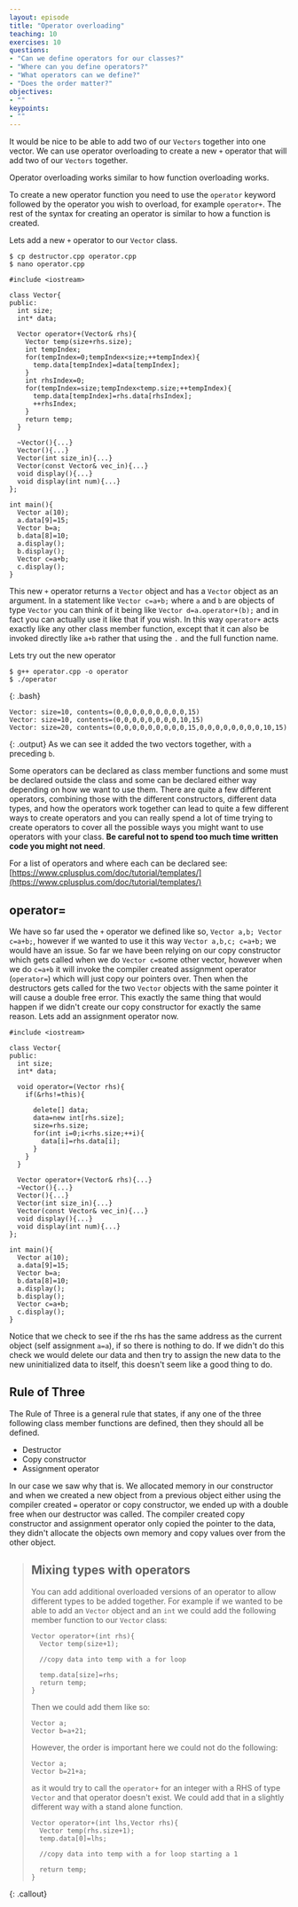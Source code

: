 ```yaml
---
layout: episode
title: "Operator overloading"
teaching: 10
exercises: 10
questions:
- "Can we define operators for our classes?"
- "Where can you define operators?"
- "What operators can we define?"
- "Does the order matter?"
objectives:
- ""
keypoints:
- ""
---
```


It would be nice to be able to add two of our `Vectors` together into one vector. We can use operator overloading to create a new `+` operator that will add two of our `Vectors` together.

Operator overloading works similar to how function overloading works.

To create a new operator function you need to use the `operator` keyword followed by the operator you wish to overload, for example `operator+`. The rest of the syntax for creating an operator is similar to how a function is created.

Lets add a new `+` operator to our `Vector` class. 

~~~
$ cp destructor.cpp operator.cpp
$ nano operator.cpp
~~~

~~~
#include <iostream>

class Vector{
public:
  int size;
  int* data;
  
  Vector operator+(Vector& rhs){
    Vector temp(size+rhs.size);
    int tempIndex;
    for(tempIndex=0;tempIndex<size;++tempIndex){
      temp.data[tempIndex]=data[tempIndex];
    }
    int rhsIndex=0;
    for(tempIndex=size;tempIndex<temp.size;++tempIndex){
      temp.data[tempIndex]=rhs.data[rhsIndex];
      ++rhsIndex;
    }
    return temp;
  }
  
  ~Vector(){...}
  Vector(){...}
  Vector(int size_in){...}
  Vector(const Vector& vec_in){...}
  void display(){...}
  void display(int num){...}
};

int main(){
  Vector a(10);
  a.data[9]=15;
  Vector b=a;
  b.data[8]=10;
  a.display();
  b.display();
  Vector c=a+b;
  c.display();
}
~~~

This new `+` operator returns a `Vector` object and has a `Vector` object as an argument. In a statement like `Vector c=a+b;` where `a` and `b` are objects of type `Vector` you can think of it being like `Vector d=a.operator+(b);` and in fact you can actually use it like that if you wish. In this way `operator+` acts exactly like any other class member function, except that it can also be invoked directly like `a+b` rather that using the `.` and the full function name.

Lets try out the new operator
~~~
$ g++ operator.cpp -o operator
$ ./operator
~~~
{: .bash}
~~~
Vector: size=10, contents=(0,0,0,0,0,0,0,0,0,15)
Vector: size=10, contents=(0,0,0,0,0,0,0,0,10,15)
Vector: size=20, contents=(0,0,0,0,0,0,0,0,0,15,0,0,0,0,0,0,0,0,10,15)
~~~
{: .output}
As we can see it added the two vectors together, with `a` preceding `b`.

Some operators can be declared as class member functions and some must be declared outside the class and some can be declared either way depending on how we want to use them. There are quite a few different operators, combining those with the different constructors, different data types, and how the operators work together can lead to quite a few different ways to create operators and you can really spend a lot of time trying to create operators to cover all the possible ways you might want to use operators with your class. **Be careful not to spend too much time written code you might not need**.

For a list of operators and where each can be declared see:
[https://www.cplusplus.com/doc/tutorial/templates/](https://www.cplusplus.com/doc/tutorial/templates/)

## operator=
We have so far used the `+` operator we defined like so, `Vector a,b; Vector c=a+b;`, however if we wanted to use it this way `Vector a,b,c; c=a+b;` we would have an issue. So far we have been relying on our copy constructor which gets called when we do `Vector c=`some other vector, however when we do `c=a+b` it will invoke the compiler created assignment operator (`operator=`) which will just copy our pointers over. Then when the destructors gets called for the two `Vector` objects with the same pointer it will cause a double free error. This exactly the same thing that would happen if we didn't create our copy constructor for exactly the same reason. Lets add an assignment operator now.
~~~
#include <iostream>

class Vector{
public:
  int size;
  int* data;
  
  void operator=(Vector rhs){
    if(&rhs!=this){
      
      delete[] data;
      data=new int[rhs.size];
      size=rhs.size;
      for(int i=0;i<rhs.size;++i){
        data[i]=rhs.data[i];
      }
    }
  }
  
  Vector operator+(Vector& rhs){...}
  ~Vector(){...}
  Vector(){...}
  Vector(int size_in){...}
  Vector(const Vector& vec_in){...}
  void display(){...}
  void display(int num){...}
};

int main(){
  Vector a(10);
  a.data[9]=15;
  Vector b=a;
  b.data[8]=10;
  a.display();
  b.display();
  Vector c=a+b;
  c.display();
}
~~~

Notice that we check to see if the rhs has the same address as the current object (self assignment `a=a`), if so there is nothing to do. If we didn't do this check we would delete our data and then try to assign the new data to the new uninitialized data to itself, this doesn't seem like a good thing to do.


## Rule of Three
The Rule of Three is a general rule that states, if any one of the three following class member functions are defined, then they should all be defined.
* Destructor
* Copy constructor
* Assignment operator

In our case we saw why that is. We allocated memory in our constructor and when we created a new object from a previous object either using the compiler created `=` operator or copy constructor, we ended up with a double free when our destructor was called. The compiler created copy constructor and assignment operator only copied the pointer to the data, they didn't allocate the objects own memory and copy values over from the other object.

> ## Mixing types with operators
> You can add additional overloaded versions of an operator to allow different types to be added together. For example if we wanted to be able to add an `Vector` object and an `int` we could add the following member function to our `Vector` class:
> ~~~
> Vector operator+(int rhs){
>   Vector temp(size+1);
>   
>   //copy data into temp with a for loop
>   
>   temp.data[size]=rhs;
>   return temp;
> }
> ~~~
> 
> Then we could add them like so:
> ~~~
> Vector a;
> Vector b=a+21;
> ~~~
> However, the order is important here we could not do the following:
> ~~~
> Vector a;
> Vector b=21+a;
> ~~~
> as it would try to call the `operator+` for an integer with a RHS of type `Vector` and that operator doesn't exist. We could add that in a slightly different way with a stand alone function.
> ~~~
> Vector operator+(int lhs,Vector rhs){
>   Vector temp(rhs.size+1);
>   temp.data[0]=lhs;
>   
>   //copy data into temp with a for loop starting a 1
>   
>   return temp;
> }
> ~~~
{: .callout}
